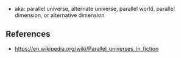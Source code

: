   
- aka: parallel universe, alternate universe, parallel world, parallel dimension, or alternative dimension

## References

- https://en.wikipedia.org/wiki/Parallel_universes_in_fiction